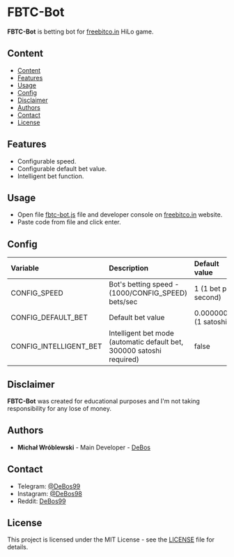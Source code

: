 # FBTC-Bot

**FBTC-Bot** is betting bot for [freebitco.in](https://freebitco.in) HiLo game.

## Content

- [Content](#content)
- [Features](#features)
- [Usage](#usage)
- [Config](#config)
- [Disclaimer](#disclaimer)
- [Authors](#authors)
- [Contact](#contact)
- [License](#license)

## Features

* Configurable speed.
* Configurable default bet value.
* Intelligent bet function.

## Usage

* Open file [fbtc-bot.js](fbtc-bot.js) file and developer console on [freebitco.in](https://freebitco.in) website.
* Paste code from file and click enter.

## Config

| Variable               | Description                                                           | Default value          |
| :--------------------- | :-------------------------------------------------------------------- | :--------------------- |
| CONFIG_SPEED           | Bot's betting speed - (1000/CONFIG_SPEED) bets/sec                    | 1 (1 bet per second)   |
| CONFIG_DEFAULT_BET     | Default bet value                                                     | 0.00000001 (1 satoshi) |
| CONFIG_INTELLIGENT_BET | Intelligent bet mode (automatic default bet, 300000 satoshi required) | false                  |

## Disclaimer

**FBTC-Bot** was created for educational purposes and I'm not taking responsibility for any lose of money.

## Authors

* **Michał Wróblewski** - Main Developer - [DeBos](https://gitlab.com/DeBos)

## Contact

* Telegram: [@DeBos99](https://t.me/DeBos99)
* Instagram: [@DeBos98](https://www.instagram.com/DeBos98)
* Reddit: [DeBos99](https://www.reddit.com/user/DeBos99)

## License

This project is licensed under the MIT License - see the [LICENSE](LICENSE) file for details.
